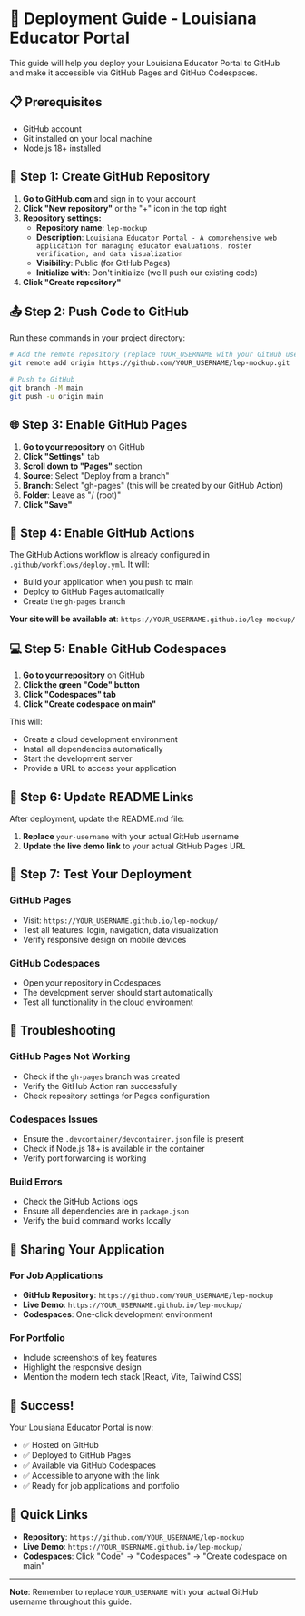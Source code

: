 # 🚀 Deployment Guide - Louisiana Educator Portal

This guide will help you deploy your Louisiana Educator Portal to GitHub and make it accessible via GitHub Pages and GitHub Codespaces.

## 📋 Prerequisites

- GitHub account
- Git installed on your local machine
- Node.js 18+ installed

## 🔧 Step 1: Create GitHub Repository

1. **Go to GitHub.com** and sign in to your account
2. **Click "New repository"** or the "+" icon in the top right
3. **Repository settings:**
   - **Repository name**: `lep-mockup`
   - **Description**: `Louisiana Educator Portal - A comprehensive web application for managing educator evaluations, roster verification, and data visualization`
   - **Visibility**: Public (for GitHub Pages)
   - **Initialize with**: Don't initialize (we'll push our existing code)
4. **Click "Create repository"**

## 📤 Step 2: Push Code to GitHub

Run these commands in your project directory:

```bash
# Add the remote repository (replace YOUR_USERNAME with your GitHub username)
git remote add origin https://github.com/YOUR_USERNAME/lep-mockup.git

# Push to GitHub
git branch -M main
git push -u origin main
```

## 🌐 Step 3: Enable GitHub Pages

1. **Go to your repository** on GitHub
2. **Click "Settings"** tab
3. **Scroll down to "Pages"** section
4. **Source**: Select "Deploy from a branch"
5. **Branch**: Select "gh-pages" (this will be created by our GitHub Action)
6. **Folder**: Leave as "/ (root)"
7. **Click "Save"**

## 🤖 Step 4: Enable GitHub Actions

The GitHub Actions workflow is already configured in `.github/workflows/deploy.yml`. It will:

- Build your application when you push to main
- Deploy to GitHub Pages automatically
- Create the `gh-pages` branch

**Your site will be available at**: `https://YOUR_USERNAME.github.io/lep-mockup/`

## 💻 Step 5: Enable GitHub Codespaces

1. **Go to your repository** on GitHub
2. **Click the green "Code" button**
3. **Click "Codespaces" tab**
4. **Click "Create codespace on main"**

This will:
- Create a cloud development environment
- Install all dependencies automatically
- Start the development server
- Provide a URL to access your application

## 🔄 Step 6: Update README Links

After deployment, update the README.md file:

1. **Replace** `your-username` with your actual GitHub username
2. **Update the live demo link** to your actual GitHub Pages URL

## 🎯 Step 7: Test Your Deployment

### GitHub Pages
- Visit: `https://YOUR_USERNAME.github.io/lep-mockup/`
- Test all features: login, navigation, data visualization
- Verify responsive design on mobile devices

### GitHub Codespaces
- Open your repository in Codespaces
- The development server should start automatically
- Test all functionality in the cloud environment

## 🔧 Troubleshooting

### GitHub Pages Not Working
- Check if the `gh-pages` branch was created
- Verify the GitHub Action ran successfully
- Check repository settings for Pages configuration

### Codespaces Issues
- Ensure the `.devcontainer/devcontainer.json` file is present
- Check if Node.js 18+ is available in the container
- Verify port forwarding is working

### Build Errors
- Check the GitHub Actions logs
- Ensure all dependencies are in `package.json`
- Verify the build command works locally

## 📱 Sharing Your Application

### For Job Applications
- **GitHub Repository**: `https://github.com/YOUR_USERNAME/lep-mockup`
- **Live Demo**: `https://YOUR_USERNAME.github.io/lep-mockup/`
- **Codespaces**: One-click development environment

### For Portfolio
- Include screenshots of key features
- Highlight the responsive design
- Mention the modern tech stack (React, Vite, Tailwind CSS)

## 🎉 Success!

Your Louisiana Educator Portal is now:
- ✅ Hosted on GitHub
- ✅ Deployed to GitHub Pages
- ✅ Available via GitHub Codespaces
- ✅ Accessible to anyone with the link
- ✅ Ready for job applications and portfolio

## 🔗 Quick Links

- **Repository**: `https://github.com/YOUR_USERNAME/lep-mockup`
- **Live Demo**: `https://YOUR_USERNAME.github.io/lep-mockup/`
- **Codespaces**: Click "Code" → "Codespaces" → "Create codespace on main"

---

**Note**: Remember to replace `YOUR_USERNAME` with your actual GitHub username throughout this guide. 